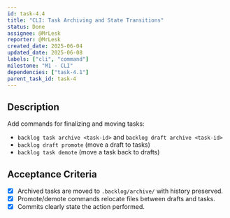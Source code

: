 ```yaml
---
id: task-4.4
title: "CLI: Task Archiving and State Transitions"
status: Done
assignee: @MrLesk
reporter: @MrLesk
created_date: 2025-06-04
updated_date: 2025-06-08
labels: ["cli", "command"]
milestone: "M1 - CLI"
dependencies: ["task-4.1"]
parent_task_id: task-4
---
```


## Description

Add commands for finalizing and moving tasks:

- `backlog task archive <task-id>` and `backlog draft archive <task-id>`
- `backlog draft promote` (move a draft to tasks)
- `backlog task demote` (move a task back to drafts)

## Acceptance Criteria

- [x] Archived tasks are moved to `.backlog/archive/` with history preserved.
- [x] Promote/demote commands relocate files between drafts and tasks.
- [x] Commits clearly state the action performed.
